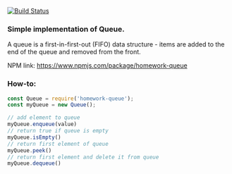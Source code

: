 [![Build Status](https://travis-ci.org/k03mad/homework-queue.svg?branch=master)](https://travis-ci.org/k03mad/homework-queue)

### Simple implementation of Queue.

A queue is a first-in-first-out (FIFO) data structure - items are added to the end of the queue and removed from the front.

NPM link: https://www.npmjs.com/package/homework-queue

### How-to:

```js
const Queue = require('homework-queue');
const myQueue = new Queue();

// add element to queue
myQueue.enqueue(value)
// return true if queue is empty
myQueue.isEmpty()
// return first element of queue
myQueue.peek()
// return first element and delete it from queue
myQueue.dequeue()
```
